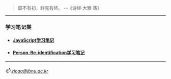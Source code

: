 > 靡不有初，鲜克有终。   --《诗经·大雅·荡》

---
### 学习笔记类

  - #### [JavaScript学习笔记](./JavaScript)

  - #### [Person-Re-identification学习笔记](./Person-Re-identification)



---
###### :mailbox: zjcao@jbnu.ac.kr
